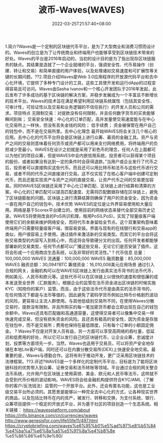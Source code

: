 ﻿---
weight: 
title: "波币-Waves(WAVES)"
description: "Waves是一个定制的区块链代币平台，是为了大型商业和消费习惯而设计的"
date: 2022-03-25T21:57:40+08:00
lastmod: 2022-03-25T16:45:40+08:00
draft: false
authors: ["Metabd"]
featuredImage: "bobi-waveswaves.webp"
link: ""
tags: ["数字代币","波币-Waves(WAVES)"]
categories: ["navigation"]
navigation: ["数字代币"]
lightgallery: true
toc: true
pinned: false
recommend: false
recommend1: false
---
1.简介?Waves是一个定制的区块链代币平台，是为了大型商业和消费习惯而设计的。Waves的创立是为了让传统商业和终端用户也能够享受到区块链技术带来的好处。Waves的平台是2016年启动的，当初的设计目的是为了指出现存区块链服务的缺点。其结果是造就了一个企业就绪的平台，强调安全性、代币易操作（创建、转让和交易）和简单直接的用户体验，以及处理诸如交易速度和可扩展性等关键的长期问题。??2.项目介绍Waves是Web 3.0应用程序的开放源代码平台和去中心化环境，它提供了多种专门设计的工具，这些工具使开发和运行dApp的过程变得容易且可访问。Waves由Sasha Ivanov和一个核心开发团队于2016年发起，此后发布了许多成功的基于区块链的解决方案，并稳步发展成为一个丰富且不断增长的技术平台。Waves的技术旨在满足希望利用区块链系统属性（包括其安全性，可审计性，可验证性以及交易和业务逻辑的不信任执行）的开发人员和公司的需求。项目特点
无限制交易：对提款没有任何限制，并且任何数字货币的买卖能够瞬间到账；
交易安全快速：中心化的订单匹配，高并发量使交易速度能与在中心化交易所上一样快，但没有丢失金钱的风险；
低手续费；
资金被保管在用户自己的钱包中，而不是在交易所里。去中心化理念
最开始WAVES将会关注几个核心的应用。去中心化的代币平台将会是区块链上进行众筹、募资的金融工具。资产与资产之间的交易则意味着任何货币或资产都可以用来支付网络费用，将终端用户的负担减少至最小。WAVES在设计之初就是采用了彩色币的理念，任何人在上面都可以为他们的项目众筹，但是WAVES中会内嵌信用系统，投资者可以获得某个项目的股份，或者如果没有达到一定的条件时会获得退款。”当用户或企业发行了代币之后，投资者可以直接购买这些代币。而且还可以用比特币和法币与这些代币进行交易，或者不同的代币之间直接进行交易。这不仅实现了在核心客户端中创建可定制代币，而且还能实现资产与资产之间的直接交易，让资产代币之间的交易更加容易。同时WAVES区块链还采用了中心化订单匹配、区块链上进行结算和清算的方案。中心化的订单匹配可以提高匹配速度、无需将匹配数据存储在区块链上，避免了区块链膨胀的问题。区块链上进行清算结算则确保了用户的资金安全，因为资金一直在用户自己的钱包中。技术优势
WAVES的定位是让外界容易使用和大量应用。网络是基于Scorex平台建立的，使用目前的网络状态来替代全部交易历史记录。WAVES将使用改良的PoS共识机理，租用PoS(LPoS)，实现了轻量级客户端使用它们的余额来维护网络安全，而将代币本身留给全节点。这个双重架构意味着终端用户只需要轻量级客户端，很容易安装。界面与现有的在线银行和交易app的类似，用户很容易上手使用。通过插件来激活新的交易类型。而其它的平台会将这些交易类型的内容写入到核心中，而这将会导致硬分叉的出现。任何开发者都能够部署新的交易类型，任何节点都可以广播这些交易，无论它们是否安装了插件。这将会形成一个应用商店生态系统，以及非常好的灵活性。”
?
代币信息
总量：100,000,000 WAVES
流通量：100,000,000 WAVES
融资数量：85,000,000 WAVES
融资总额：30,094?BTC
筹措资金：16,010,008美元应用场景
通过引入合规的网关，金融机构可以在WAVES区块链上发行由真实法币背书的法币代币，例如美元、人民币和欧元等。这些代币可以在区块链上以很快的速度和很低廉的成本发送至全世界（汇款服务）。根据企业的监管在法币资金进出区块链的时候实施KYC（知晓你的客户）监管。而且，由于这些法币代币是由真实的法币背书的，在任何情况下都是与法币等值的，因此避免了密码学货币例如比特币价格剧烈波动的风险，更容易让主流人群使用。与其他低级别交易所不同，在使用Waves分散交易时，提款没有限制，并且所购买的每一笔加密货币都会立即出现在自己的钱包余额中。Waves还具有匹配器和高通道容量，这使得交易者可以像集中交易一样快速完成交易，但没有损失资金的风险。且还具有极高的安全性，因为资金是存放在钱包中，而不是交易所；费用也保持在最低限度，只有每个订单的小额固定佣金。
?
Waves不仅是对开发人员有益，另一方面可以享受高网络的吞吐量，低延迟和低费用的好处，所以它可以发行自己的区块链代币，让企业众筹，忠诚度计划，投票等方面领先一步。当然，Waves也适用于交易员，可以将资产安全地存储在本地Lite客户端，同时还可以在内置分散交易所(DEX)上快速安全地交易。最重要的是，Waves与德勤合作。这将有利于推动开发，更广泛采用区块链技术的法律框架。??3.评述?WAVES是一个多样化的定制代币平台，目标是为了能将区块链科技的优势带入到众筹、证券交易和法币转账等领域。平台通过合规的网关整合法币系统，允许用户在区块链上使用英镑、美金、欧元和人民币等法币，这样就不会受到代币价格的波动影响。WAVES将会给金融机构提供符合KYC/AML（了解你的客户/反洗钱法）监管的一个开放平台。此外，还会有匿名功能，这也是工业级交易平台所必须的。其愿景是能够以一种完全去中心化的方式，让各种现实世界的商品，以及包括比特币在内的资产，被发行、转移和交换，为支付系统、银行、众筹项目提供一个稳定的开放式平台，并为基于社区的项目创造一个生态系统。相关链接：
https://wavesplatform.com/about
https://info.binance.com/cn/currencies/waves
http://www.genesisfor.com/life1/life11/497.html
https://cryptobriefing.com/waves%e6%95%b0%e5%ad%97%e8%b5%84%e4%ba%a7%e6%8a%a5%e5%91%8a%e4%b8%8e
%e5%88%86%e6%9e%90/

